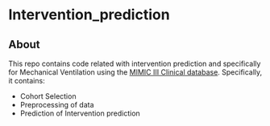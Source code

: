 # Intervention_prediction
## About
This repo contains code related with intervention prediction and specifically for Mechanical Ventilation using the [MIMIC III Clinical database](https://physionet.org/content/mimiciii/1.4/). Specifically, it contains:
- Cohort Selection
- Preprocessing of data
- Prediction of Intervention prediction
